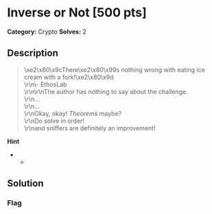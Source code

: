 # Inverse or Not [500 pts]

**Category:** Crypto
**Solves:** 2

## Description
>\xe2\x80\x9cThere\xe2\x80\x99s nothing wrong with eating ice cream with a fork!\xe2\x80\x9d <br>\r\n\\-  EthosLab <br>\r\n\r\nThe author has nothing to say about the challenge.  <br>\r\n... <br>\r\n... <br>\r\nOkay, okay! *Theorems* maybe? <br>\r\nDo solve in order! <br>\r\nand sniffers are definitely an improvement! <br>

**Hint**
* -

## Solution

### Flag

